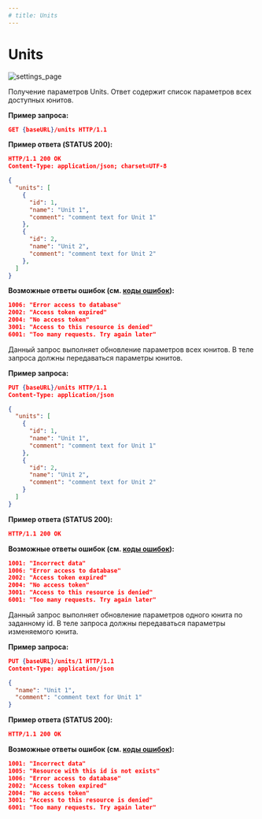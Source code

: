 ```yaml
---
# title: Units
---
```

# Units

![settings_page](/images/settings_page/units.png)

<req method="get" path="/units" isArrow>

Получение параметров Units. Ответ содержит список параметров всех доступных юнитов.

**Пример запроса:**

```json
GET {baseURL}/units HTTP/1.1
```

**Пример ответа (STATUS 200):**

```json
HTTP/1.1 200 OK
Content-Type: application/json; charset=UTF-8

{
  "units": [
    {
      "id": 1,
      "name": "Unit 1",
      "comment": "comment text for Unit 1"
    },
    {
      "id": 2,
      "name": "Unit 2",
      "comment": "comment text for Unit 2"
    },
  ]
}
```

**Возможные ответы ошибок (см. [коды ошибок](/api/v1/errors.html)):**

```json
1006: "Error access to database"
2002: "Access token expired"
2004: "No access token"
3001: "Access to this resource is denied"
6001: "Too many requests. Try again later"
```

</req>

<!-- ********************************************************************************************************************* -->
<req method="put" path="/units" isArrow>

Данный запрос выполняет обновление параметров всех юнитов.
В теле запроса должны передаваться параметры юнитов.

**Пример запроса:**

```json
PUT {baseURL}/units HTTP/1.1
Content-Type: application/json

{
  "units": [
    {
      "id": 1,
      "name": "Unit 1",
      "comment": "comment text for Unit 1"
    },
    {
      "id": 2,
      "name": "Unit 2",
      "comment": "comment text for Unit 2"
    }
  ]
}
```

**Пример ответа (STATUS 200):**

```json
HTTP/1.1 200 OK
```

**Возможные ответы ошибок (см. [коды ошибок](/api/v1/errors.html)):**

```json
1001: "Incorrect data"
1006: "Error access to database"
2002: "Access token expired"
2004: "No access token"
3001: "Access to this resource is denied"
6001: "Too many requests. Try again later"
```

</req>

<!-- ********************************************************************************************************************* -->
<req method="put" path="/units/{id}" isArrow>

Данный запрос выполняет обновление параметров одного юнита по заданному id.
В теле запроса должны передаваться параметры изменяемого юнита.

**Пример запроса:**

```json
PUT {baseURL}/units/1 HTTP/1.1
Content-Type: application/json

{
  "name": "Unit 1",
  "comment": "comment text for Unit 1"
}
```

**Пример ответа (STATUS 200):**

```json
HTTP/1.1 200 OK
```

**Возможные ответы ошибок (см. [коды ошибок](/api/v1/errors.html)):**

```json
1001: "Incorrect data"
1005: "Resource with this id is not exists"
1006: "Error access to database"
2002: "Access token expired"
2004: "No access token"
3001: "Access to this resource is denied"
6001: "Too many requests. Try again later"
```

</req>